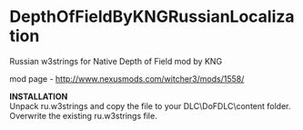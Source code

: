 # DepthOfFieldByKNGRussianLocalization
Russian w3strings for Native Depth of Field mod by KNG

mod page - http://www.nexusmods.com/witcher3/mods/1558/

<b>INSTALLATION</b><br>
Unpack ru.w3strings and copy the file to your DLC\DoFDLC\content folder. Overwrite the existing ru.w3strings file.
